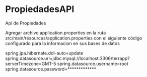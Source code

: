 # PropiedadesAPI
Api de Propiedades


Agregar archivo application.properties en la ruta src/main/resources/application.properties con el siguiente código configurado para la informacion en sus bases de datos

spring.jpa.hibernate.ddl-auto=update
spring.datasource.url=jdbc:mysql://localhost:3306/terrapp?serverTimezone=GMT-5
spring.datasource.username=root
spring.datasource.password=*************

